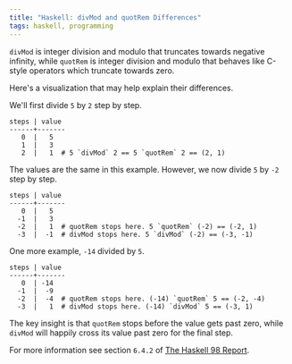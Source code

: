 ```yaml
---
title: "Haskell: divMod and quotRem Differences"
tags: haskell, programming
---
```


`divMod` is integer division and modulo that truncates towards negative
infinity, while `quotRem` is integer division and modulo that behaves like
C-style operators which truncate towards zero.

Here's a visualization that may help explain their differences.

We'll first divide `5` by `2` step by step.

```
steps | value
------+-------
   0  |   5
   1  |   3
   2  |   1  # 5 `divMod` 2 == 5 `quotRem` 2 == (2, 1)
```

The values are the same in this example. However, we now divide `5` by `-2`
step by step.


```
steps | value
------+-------
   0  |   5
  -1  |   3
  -2  |   1  # quotRem stops here. 5 `quotRem` (-2) == (-2, 1)
  -3  |  -1  # divMod stops here. 5 `divMod` (-2) == (-3, -1)
```

One more example, `-14` divided by `5`.

```
steps | value
------+-------
   0  | -14
  -1  |  -9
  -2  |  -4  # quotRem stops here. (-14) `quotRem` 5 == (-2, -4)
  -3  |   1  # divMod stops here. (-14) `divMod` 5 == (-3, 1)
```

The key insight is that `quotRem` stops before the value gets past zero, while
`divMod` will happily cross its value past zero for the final step.

For more information see section `6.4.2` of [The Haskell 98
Report](https://www.haskell.org/onlinereport/basic.html).
